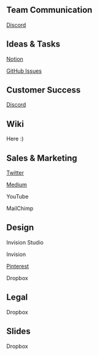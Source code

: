 ## Team Communication

[Discord](https://discord.gg/MXGfnJG)

## Ideas & Tasks

[Notion](notion://www.notion.so/notion.so)

[GitHub Issues](https://github.com/Goyemon)

## Customer Success

[Discord](https://discord.gg/MXGfnJG)

## Wiki

Here :)

## Sales & Marketing

[Twitter](https://twitter.com/GoyemonOfficial)

[Medium](https://medium.com/goyemon)

YouTube

MailChimp

## Design

Invision Studio

Invision

[Pinterest](https://pin.it/19clmLh)

Dropbox

## Legal

Dropbox

## Slides

Dropbox
